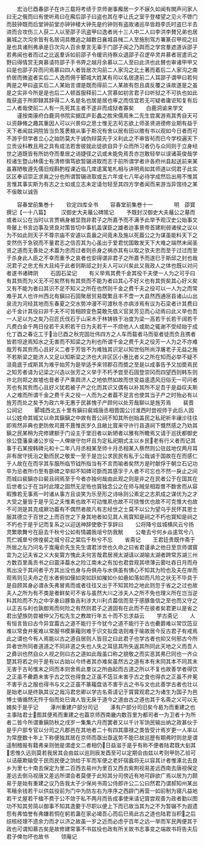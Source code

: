 <!-- { "loadSidebar": true } -->
　　宏治巳酉春邵子在许三载将考绩于京师谢事廨居一夕不寐久如闻有閧声问家人曰无之俄而曰有使听焉曰在廨后邵子曰盗也其在李让氏之室乎登楼望之见火不啓门而鼓钟既而后堂钟前堂亦钟钟楼大钟先是约钟则有盗故诸巡卒皆趋李氏时盗巳半去进而合攻伤三人获二人以至邵子讯盗甲曰逸者尚十三人中二人曰李洪李賛兄弟也居襄城之次沟余皆有名居词具檄追之越数日襄城县械二人至施别驾方署篆召甲视之曰是也具诸刑弗承是日次沟人百余羣言无辜于门邵子闻之乃舆而之学宫羣遮道诉邵子若弗闻也者而过之比返羣诉如前邵子令缓讯待察众退邵子召逻卒灵井慕者宻遣讯之野曰得情赏无爽慕请符邵子手书畀之越月余慕以二人至曰此洪也此賛也审诸甲甲又曰是也邵子异而问焉慕曰四人者皆居次沟前二人家沟之北土著而着后二人家沟之南侨居而微盗者实后二人逸而佣于郾城大姓某有司以名居逮前二人耳邵子谓甲曰若何两是之甲曰盗实后二人某始言谓是既而得前二人某故有怨且虞反覆之诛故遂是之虽是之实非今所是是也后二人顿首服释前二人赏慕如初言君子曰听狱之不可执也如此哉获盗于所即録其辞得二人名是名也居是居也审之而信宜若无可疑者庸讵知复有后二人者哉使前二人有一先死其主者不遂非而成狱者寡矣
　　白鹿洞谕来学文
　　谨按南康府白鹿洞书院实据匡庐彭蠡之胜宋儒周朱二先生尝寓游焉其秀自天可以资静脩之趣其重因人可以兴景仰之思士惟无志茍志欲上师圣贤进德修业期有益于天下者闻兹洞院皆当负笈褁粮从事于斯况有舍以居有田以赡有书以观如今日者而可不游乎但学者立心之始防莫大于诚伪辩莫先于义利此之不审皆茍而巳今学校遍天下立贡设科教且用之具有成法若舍彼就此徒欲自异于众而所习者仍与众同则于立身经世之道既皆有所妨夺而羣居之诮捷径之讥或未能免焉吾亦岂敢轻举以误诸英俊哉学校诸生暨山林儒士有清修愼笃欲暂辍进取而志于前所谓学者许各府州县起送前来某虽寡陋敬遵先儒旧规斟酌程课近临几席逺寓笔札相与讲明焉如其师道以伺君子此实区区奉诏崇正求眞之分也所谓暂辍进取或五六年或七八年必待学成然后出用不惟其言惟其事实斯为有志之士如或立志未定请勿轻至其四方学者闻而来游当异馆待之某不佞敢以诚告












　　容春堂前集巻十
　　钦定四库全书
　　容春堂前集巻十一　　　　明　邵寳　撰记【一十八篇】
　　汉御史大夫鼂公碑隂记
　　予既封汉御史大夫鼂公之墓而或者以公在当时以言贾祸身被显戮非君子之所嘉予而不满予此举予观汉史公始事文帝屡上书言边事及贤良对策皆切中事机盖谋臣之雄者迨事景帝首建削弱诸侯之议以为不如此则天子不尊宗庙不安遽以袁盎之间竟未及施以死葢公之为谋虽能料天下之变然伤于急锐而不量君志之信否其为心虽出于爱君忧国敢发天下大难之端然未闻圣贤之道而无善处之术葢为忠而过者则杀身之祸亦其有以取之欤夫忠而至于过过而至于杀身此人臣之不幸而重予之哀者也安得谓非君子之所嘉予而遂巳于斯邱之封也哉况君子之忠尤有大且纯于此者则斯邱之封夫人可以兴矣此又我政人之体也既以对问者遂书诸碑阴
　　石固石梁记
　　有义举焉其费千金其役千夫使一人为之可乎曰有其赀而为义无不可矣然有有其赀而不能为者曰其心不好义也有其赀矣其心好义矣又有不能为者曰其识不足不知义之所在也然则千金之费千夫之役可以一人为之而常难乎其人也许州西北有鎭曰石固聚居贸易既繁且丰不啻一大县然西通宻县诸山山出泉流为河经其地而东春夏之交水势冲漫不可渡秋冬亦病涉焉有议为石梁者计其费曰必千金计其役曰非千夫不可皆相顾变色莫敢先倡义官吴芳见而心动焉曰此义举也吾一人足以为之矣乃召匠氏伐石于山采木于林铸铁于冶度为梁一高若干长若干阔若干凡费白金千两日役若干夫积若干日为夫若干一不烦他人人或助之辄谢不受经始于成化丁酉之春讫工于治已酉之秋完固壮伟四方之人车而载者马而驱者徒而负且携者皆若坦途焉知水之无害而不知梁之为利也所谓千金之费千夫之役芳一人为之不亦难哉芳有其赀而心且好义二者于芳皆不为难独其识足以知世俗所尚浮屠老子无益之施不若斯梁之能济人又足以知斯梁之济也大非区区小惠比者义之所在知而必举不疑不沮竟底于成斯其为难乎始芳为是举适予来领郡召而奬之至是以成事告予又加奬焉民之知芳者请为记梁之兴造以张芳之义举于不朽予尝至石固登崇冈而四望西则韩东则许北则郑之故墟也昔者子产乘舆济人之地依然如故而世变益逺遗风旧俗无一可问者芳也有其赀而心且好义犹若被子产之化而其识又偶有以补其所不足吾于是益叹夫斯人之难而所谓千金之费千夫之役一人而为之者葢不足言也使其当子产之时殆必有以旌芳而处之矣予为政六年无惠于民甚愧子产顾何以处芳哉聊以是旌芳焉
　　裴晋公祠记
　　郾城西北五十里有鎭曰裴城唐丞相晋国公讨淮西时尝视师于此后人因以公姓命其城又以命其鎭鎭之中故有晋公祠不知其所创始盖民之私祀祈丰禳沴往往即焉然非典也吏防攸司葺不葺惟民岁久且敝比寳来守许行县道祠下慨然感之乃劝其鎭之民某稍为完修建额于门设主于堂旧者以新陋者以雅有所瞻焉又请于巡抚都御史徐公暨藩臬诸公岁役一人俾继守勿坏且为定私祀期式主以乡民老有行义者而记其事于石某按韩碑元和十二年八月丞相某至师十月丞相某入蔡然则公驻兹地仅两月耳非有居守抚治之勤而民之敬爱一至于是岂公求民民有私于公哉诚于国故在在而感仁于人故在在而孚其车服所临节钺所指当有不言而喻者矣然方是时献俘于朝立石记功卒为忌者所巾至有斵碑之举抑不知碑可斵而其感孚于人者不可忘也不然一戾止之间而城曰裴鎭亦曰裴且祠焉至于今者亦独何哉由此观之则是非之在民者公于在国其在后世者公于在当时此理之固然无足恠也寳独念公之在师与贼垒相距曽不数舍而从容暇豫若无事焉一时诸从事方且谈笑为乐至形之诗咏则公素定之志夙成之谋优为之才大受之量皆于是乎见之夫惟素也故不可动惟夙也故不可挠惟优也故不可克惟大也故不可测是其克成厥功葢有不偶然者故凡有志经世之士莫不以公为望乌乎民怀其恩士服其德立于百世之上而百世之下身其地者如见其人焉寳知是祠之不朽也寳知是祠之不朽也于是乎记而复系之以迎送神辞使歌于享辞曰
　　公将降兮兹城横风云兮扬灵繁歌舞兮在庭去千秋兮公如有情蠲我俎兮防我觥
　　公奄去兮何乡焱逺驾兮八荒伫城臯兮徬徨裴之城兮召之棠后千秋兮不忘
　　省斋记
　　王君廷贵既作斋于所居之左乃问名于嵩庵俞先生先生谓君涉世也久命之曰省君谨承之他日至京师谓寳宜为之记夫省之义大矣寳方愧此夫何言哉君居濒太湖请以湖喻太湖者跨常苏湖三州方数百里禹贡书之曰震泽葢水之险江南未之有加也君尝观其喷薄云雾吐吞日月而舟焉出没于其间者乎方其出没也身与舟俱舟与水俱虽有惧心不知其为险也及夫在岸而观焉则见夫舟之在水者俯如偃如突如跃如摧如仆如悬如落如而凡险之状无不毕具于是自顾其身必谓永矢弗冒焉而或者往往又出于不知其险之地此则忽于省之之过也故夫人之所为有不类是者鲜矣可不省与虽然大川之涉夫人之所不免也理义所在岂当逆料其险而不为之中孚彖曰豚鱼吉利涉大川利贞葢信而至于感豚鱼信之至也而又守之以正吉与利也孰御焉而何险之有然则君子之道固有在此而不在彼者矣君更以是省之君出望族防尝被仲父万松先生之教故行年五十而不忘求益云
　　学古斋记
　　人有恒言皆曰古今异宜葢古之道不能行于今犹今之道不能行于古也罍爵难以常饮笾豆难以常食弁冕难以常服书模篆籕则难于识文拟盘诰则难于喻故居今反古君子有戒焉此之谓也今有人焉能以古之道自居则人皆目之曰此君子也学古者也抑又何邪古今所异者世所同者道道之不同非道之失也人失之耳惩其所失返其所同此天地之义而吾人之彞训也然自众人视之则曰古之道如此哉虽口称之貌敬之而实恶其弗巳同也一齐众楚其将若之何于是有以古始以今终者其亦难矣虽然古之道有本有末同其本不同其末无害于古茍惟末之同而本则舍焉此羣议之所由起而古道之所以不复也故善学者得饮之正虽不罍爵未害乎古之饮也得食之正虽不笾豆未害乎古之食也得衣之正虽不弁冕不害乎古之服也得书与文之正虽不篆籕盘诰不害乎古之书与文也此善学古者也壮以是始老以是终孰其议之哉冯君忠卿以学古名斋请记于寳寳观君之为诸生为国子为邑愽士循循然无忤于俗而处巳诲人皆无戾于道今之道由古之道也其于名斋之义可以无媿矣于是乎记
　　涿州重建户部分司记
　　涿有户部分司旧矣今曷为而重建之也主事陆君士图其便焉而重建之也葢京师西南畿内数百里为都司者一为卫者十为所者二皆今所谓重鎭防秋之戌岁一集集六月而罢者又以千计军饷民输出纳之政甚伙于是乎户部专官以分司之凡郡邑在其地者二十有四其廪禄之类皆受计焉岁更一人率以为常歴数十年上下称便独其居在京师而亟出亟返势不能巳故巡歴有期弗时则怠是谓遥制稽报有籍弗亲则弛是谓虚文二者相仍日益滋于是乎有称不便者陆君既大刬其思惟久远则莫若我居其会由兹以巡则辰发酉至可以定期会由兹以考则甲防乙验可以诘蔽欺输受于民而民便之饷给于军而军便之老奸宿蠧将无以容其计者惟涿北去良乡为里七十南去保定为里二百西去易州为里百又西去紫荆视易差远西南去唐视保定差远去倒马视唐又差远所谓会者莫便于此矧其分司傍近有地可辟欲广焉以居为力颇易于是始有重建之议乃告我太子少保尚书周公侍郎许公二公曰然君乃谓郝知州某出苇稭余钱若干以供兹役前为门中为防左右为序序之西辟门再营一如前制为寝凡益地若干丈屋若干楹不费于公不敛于私不两月而告成事使来请记寳尝观善为政者勤以图功不知其劳简以御事不知其逸要于尽职以便上下而已故当其为之不为暂辍不为遐遗怨有弗恤誉有弗嫌若恫在躬若蛊在家必竭吾心而后巳焉此古之道也陆君当积之后综核经理不遗余力而才以济之故虽一岁之近而必虑乎百年之远一举而军民两便其于政也可谓知慕古矣是故修建常事不书兹役也政有所关故书志事变之端故书将告夫后君子俾勿坏也故书
　　领庵记

